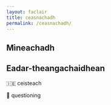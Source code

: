 ```yaml
---
layout: faclair
title: ceasnachadh
permalink: /ceasnachadh/
---
```


## Mìneachadh

## Eadar-theangachaidhean

&#x1f1ee;&#x1f1ea; ceisteach

&#x1f3f4;&#xe0067;&#xe0062;&#xe0065;&#xe006e;&#xe0067;&#xe007f; questioning
